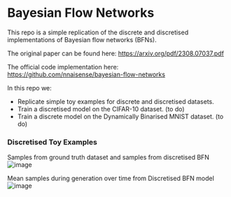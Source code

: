 # Bayesian Flow Networks

This repo is a simple replication of the discrete and discretised implementations of Bayesian flow networks (BFNs).

The original paper can be found here: https://arxiv.org/pdf/2308.07037.pdf

The official code implementation here: https://github.com/nnaisense/bayesian-flow-networks

In this repo we:

- Replicate simple toy examples for discrete and discretised datasets.
- Train a discretised model on the CIFAR-10 dataset. (to do)
- Train a discrete model on the Dynamically Binarised MNIST dataset. (to do)


### Discretised Toy Examples

Samples from ground truth dataset and samples from discretised BFN
![image](https://github.com/rupertmenneer/bayesian_flow/assets/71332436/51e16670-ae85-4326-be7a-709623bade6d)


Mean samples during generation over time from Discretised BFN model
![image](https://github.com/rupertmenneer/bayesian_flow/assets/71332436/ea91ca15-b44e-4667-a950-88470c54e3f7)


